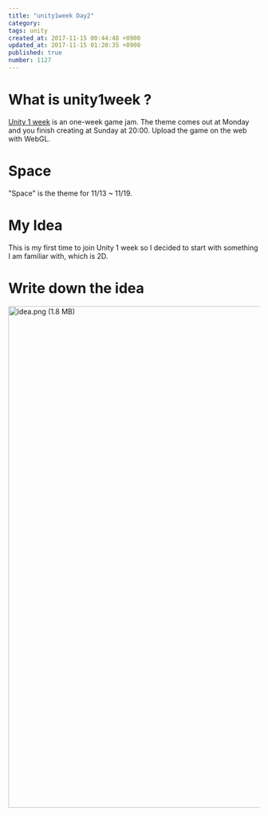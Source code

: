 ```yaml
---
title: "unity1week Day2"
category: 
tags: unity
created_at: 2017-11-15 00:44:48 +0900
updated_at: 2017-11-15 01:20:35 +0900
published: true
number: 1127
---
```


# What is __unity1week__ ?
[Unity 1 week](https://unityroom.com/unity1weeks) is an one-week game jam. The theme comes out at Monday and you finish creating at Sunday at 20:00. Upload the game on the web with WebGL.

# Space
"Space" is the theme for 11/13 ~ 11/19.

# My Idea
This is my first time to join Unity 1 week so I decided to start with something I am familiar with, which is 2D.

# Write down the idea
<img width="1005.1199999999999" alt="idea.png (1.8 MB)" src="https://img.esa.io/uploads/production/attachments/2057/2017/11/15/5683/3f5548d4-55d3-45df-9239-a3e57e222115.png">

